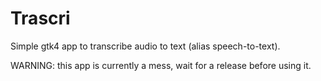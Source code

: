 # Trascri

Simple gtk4 app to transcribe audio to text (alias speech-to-text).

WARNING: this app is currently a mess, wait for a release before using it.

